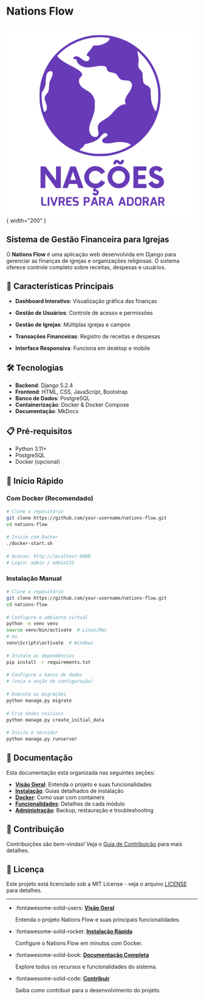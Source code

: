 # Nations Flow

![Nations Flow Logo](img/icon.svg){ width="200" }

## Sistema de Gestão Financeira para Igrejas

O **Nations Flow** é uma aplicação web desenvolvida em Django para gerenciar as finanças de igrejas e organizações religiosas. O sistema oferece controle completo sobre receitas, despesas e usuários.

## 🚀 Características Principais

- **Dashboard Interativo**: Visualização gráfica das finanças
- **Gestão de Usuários**: Controle de acesso e permissões
- **Gestão de Igrejas**: Múltiplas igrejas e campos
- **Transações Financeiras**: Registro de receitas e despesas

- **Interface Responsiva**: Funciona em desktop e mobile

## 🛠️ Tecnologias

- **Backend**: Django 5.2.4
- **Frontend**: HTML, CSS, JavaScript, Bootstrap
- **Banco de Dados**: PostgreSQL
- **Containerização**: Docker & Docker Compose
- **Documentação**: MkDocs

## 📋 Pré-requisitos

- Python 3.11+
- PostgreSQL
- Docker (opcional)

## 🚀 Início Rápido

### Com Docker (Recomendado)

```bash
# Clone o repositório
git clone https://github.com/your-username/nations-flow.git
cd nations-flow

# Inicie com Docker
./docker-start.sh

# Acesse: http://localhost:8000
# Login: admin / admin123
```

### Instalação Manual

```bash
# Clone o repositório
git clone https://github.com/your-username/nations-flow.git
cd nations-flow

# Configure o ambiente virtual
python -m venv venv
source venv/bin/activate  # Linux/Mac
# ou
venv\Scripts\activate  # Windows

# Instale as dependências
pip install -r requirements.txt

# Configure o banco de dados
# (veja a seção de configuração)

# Execute as migrações
python manage.py migrate

# Crie dados iniciais
python manage.py create_initial_data

# Inicie o servidor
python manage.py runserver
```

## 📖 Documentação

Esta documentação está organizada nas seguintes seções:

- **[Visão Geral](overview.md)**: Entenda o projeto e suas funcionalidades
- **[Instalação](installation.md)**: Guias detalhados de instalação
- **[Docker](docker.md)**: Como usar com containers
- **[Funcionalidades](dashboard.md)**: Detalhes de cada módulo
- **[Administração](backup-restore.md)**: Backup, restauração e troubleshooting

## 🤝 Contribuição

Contribuições são bem-vindas! Veja o [Guia de Contribuição](contributing.md) para mais detalhes.

## 📄 Licença

Este projeto está licenciado sob a MIT License - veja o arquivo [LICENSE](../LICENSE) para detalhes.

---

<div class="grid cards" markdown>

-   :fontawesome-solid-users: __[Visão Geral](overview.md)__
    
    Entenda o projeto Nations Flow e suas principais funcionalidades.

-   :fontawesome-solid-rocket: __[Instalação Rápida](installation.md)__
    
    Configure o Nations Flow em minutos com Docker.

-   :fontawesome-solid-book: __[Documentação Completa](overview.md)__
    
    Explore todos os recursos e funcionalidades do sistema.

-   :fontawesome-solid-code: __[Contribuir](contributing.md)__
    
    Saiba como contribuir para o desenvolvimento do projeto.

</div>
